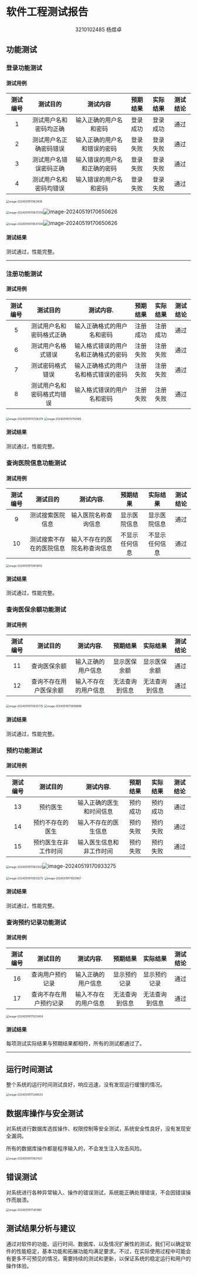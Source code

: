 # 软件工程测试报告

<center>3210102485 杨煜卓</center>

## 功能测试

### 登录功能测试

#### 测试用例

| 测试编号 |        测试目的        |           测试内容           | 预期结果 | 实际结果 | 测试结论 |
| :------: | :--------------------: | :--------------------------: | :------: | :------: | :------: |
|    1     | 测试用户名和密码均正确 |    输入正确的用户名和密码    | 登录成功 | 登录成功 |   通过   |
|    2     | 测试用户名正确密码错误 | 输入正确的用户名和错误的密码 | 登录失败 | 登录失败 |   通过   |
|    3     | 测试用户名错误密码正确 | 输入错误的用户名和正确的密码 | 登录失败 | 登录失败 |   通过   |
|    4     | 测试用户名和密码均错误 |    输入错误的用户名和密码    | 登录失败 | 登录失败 |   通过   |

<img src="C:\Users\mrmat\AppData\Roaming\Typora\typora-user-images\image-20240519170621618.png" alt="image-20240519170621618" style="zoom:50%;" />

<img src="C:\Users\mrmat\AppData\Roaming\Typora\typora-user-images\image-20240519170637300.png" alt="image-20240519170637300" style="zoom:50%;" />![image-20240519170650626](C:\Users\mrmat\AppData\Roaming\Typora\typora-user-images\image-20240519170650626.png)

<img src="C:\Users\mrmat\AppData\Roaming\Typora\typora-user-images\image-20240519170637300.png" alt="image-20240519170637300" style="zoom:50%;" />![image-20240519170650626](C:\Users\mrmat\AppData\Roaming\Typora\typora-user-images\image-20240519170650626.png)

#### 测试结果

测试通过，性能完整。

---

### 注册功能测试

#### 测试用例

| 测试编号 |          测试目的          |              测试内容.               | 预期结果 | 实际结果 | 测试结论 |
| :------: | :------------------------: | :----------------------------------: | :------: | :------: | :------: |
|    5     |  测试用户名和密码格式正确  |      输入正确格式的用户名和密码      | 注册成功 | 注册成功 |   通过   |
|    6     |     测试用户名格式错误     | 输入格式错误的用户名和正确格式的密码 | 注册失败 | 注册失败 |   通过   |
|    7     |      测试密码格式错误      | 输入正确格式的用户名和格式错误的密码 | 注册失败 | 注册失败 |   通过   |
|    8     | 测试用户名和密码格式均错误 |      输入格式错误的用户名和密码      | 注册失败 | 注册失败 |   通过   |

<img src="C:\Users\mrmat\AppData\Roaming\Typora\typora-user-images\image-20240519170726378.png" alt="image-20240519170726378" style="zoom:50%;" />

<img src="C:\Users\mrmat\AppData\Roaming\Typora\typora-user-images\image-20240519170750585.png" alt="image-20240519170750585" style="zoom:50%;" />

#### 测试结果

测试通过，性能完整。

### 查询医院信息功能测试

#### 测试用例

| 测试编号 |         测试目的         |          测试内容.           |    预期结果    |    实际结果    | 测试结论 |
| :------: | :----------------------: | :--------------------------: | :------------: | :------------: | :------: |
|    9     |     测试搜索医院信息     |     输入医院名称查询信息     |  显示医院信息  |  显示医院信息  |   通过   |
|    10    | 测试搜索不存在的医院信息 | 输入不存在的医院名称查询信息 | 不显示任何信息 | 不显示任何信息 |   通过   |

<img src="C:\Users\mrmat\AppData\Roaming\Typora\typora-user-images\image-20240519170814912.png" alt="image-20240519170814912" style="zoom:50%;" />

#### 测试结果

测试通过，性能完整。

### 查询医保余额功能测试

#### 测试用例

| 测试编号 |        测试目的        |      测试内容.       |    预期结果    |    实际结果    | 测试结论 |
| :------: | :--------------------: | :------------------: | :------------: | :------------: | :------: |
|    11    |      查询医保余额      |  输入正确的用户信息  |  显示医保余额  |  显示医保余额  |   通过   |
|    12    | 查询不存在用户医保余额 | 输入不存在的用户信息 | 无法查询到信息 | 无法查询到信息 |   通过   |

<img src="C:\Users\mrmat\AppData\Roaming\Typora\typora-user-images\image-20240519170835770.png" alt="image-20240519170835770" style="zoom:50%;" />

<img src="C:\Users\mrmat\AppData\Roaming\Typora\typora-user-images\image-20240519170858686.png" alt="image-20240519170858686" style="zoom:50%;" />

#### 测试结果

测试通过，性能完整。

### 预约功能测试

#### 测试用例

| 测试编号 |       测试目的       |        测试内容.         | 预期结果 | 实际结果 | 测试结论 |
| :------: | :------------------: | :----------------------: | :------: | :------: | :------: |
|    13    |       预约医生       | 输入正确的医生和时间信息 | 预约成功 | 预约成功 |   通过   |
|    14    |   预约不存在的医生   |   输入不存在的医生信息   | 预约失败 | 预约失败 |   通过   |
|    15    | 预约医生在非工作时间 | 输入医生信息和非工作时间 | 预约失败 | 预约失败 |   通过   |

<img src="C:\Users\mrmat\AppData\Roaming\Typora\typora-user-images\image-20240519170921421.png" alt="image-20240519170921421" style="zoom:50%;" />![image-20240519170933275](C:\Users\mrmat\AppData\Roaming\Typora\typora-user-images\image-20240519170933275.png)

<img src="C:\Users\mrmat\AppData\Roaming\Typora\typora-user-images\image-20240519170933275.png" alt="image-20240519170933275" style="zoom:50%;" />

<img src="C:\Users\mrmat\AppData\Roaming\Typora\typora-user-images\image-20240519171003907.png" alt="image-20240519171003907" style="zoom:50%;" />

#### 测试结果

测试通过，性能完整。

### 查询预约记录功能测试

#### 测试用例

| 测试编号 |        测试目的        |      测试内容.       |    预期结果    |    实际结果    | 测试结论 |
| :------: | :--------------------: | :------------------: | :------------: | :------------: | :------: |
|    16    |    查询用户预约记录    |  输入正确的用户信息  |  显示预约记录  |  显示预约记录  |   通过   |
|    17    | 查询不存在用户预约记录 | 输入不存在的用户信息 | 无法查询到信息 | 无法查询到信息 |   通过   |

<img src="C:\Users\mrmat\AppData\Roaming\Typora\typora-user-images\image-20240519171033404.png" alt="image-20240519171033404" style="zoom:50%;" />

#### 测试结果

每项测试实际结果与预期结果都相符，所有的测试都通过了。

---

## 运行时间测试

整个系统的运行时间测试良好，响应迅速，没有发现运行缓慢的情况。

<img src="C:\Users\mrmat\AppData\Roaming\Typora\typora-user-images\image-20240519171249533.png" alt="image-20240519171249533" style="zoom:50%;" />

## 数据库操作与安全测试

对系统进行数据库选拔操作、权限控制等安全测试，系统安全性良好，没有发现安全漏洞。

所有的数据库操作都是程序输入的，不会发生注入攻击风险。

<img src="C:\Users\mrmat\AppData\Roaming\Typora\typora-user-images\image-20240519170921421.png" alt="image-20240519170921421" style="zoom:50%;" />

## 错误测试

对系统进行各种异常输入、操作的错误测试，系统能正确处理错误，不会因错误操作而崩溃。

<img src="C:\Users\mrmat\AppData\Roaming\Typora\typora-user-images\image-20240519171451861.png" alt="image-20240519171451861" style="zoom:50%;" />

## 测试结果分析与建议

通过对软件的功能、运行时间、数据库、以及情况扩展性的测试，我们可以确定软件的性能稳定，基本功能和拓展功能均满足要求。不过，在实际使用过程中可能会有更多不可预见的情况，需要持续的测试和更新，以保证系统的稳定运行和用户的操作体验。
